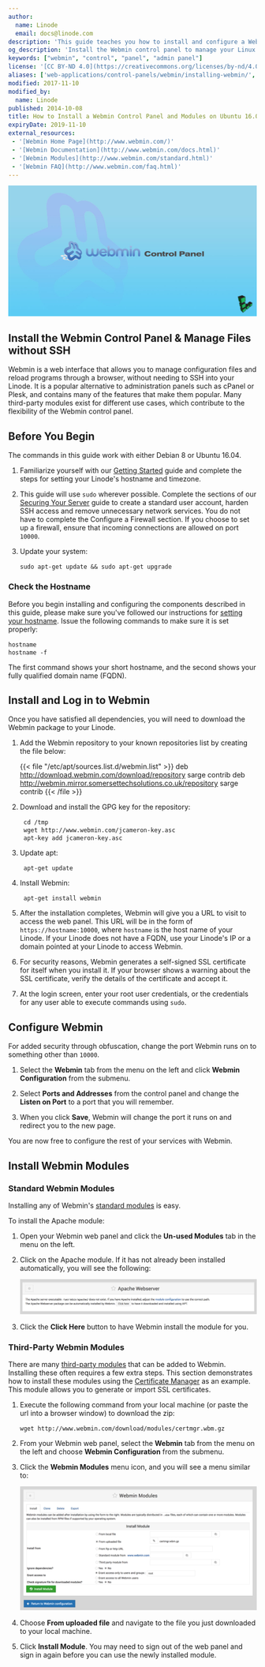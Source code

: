 ```yaml
---
author:
  name: Linode
  email: docs@linode.com
description: 'This guide teaches you how to install and configure a Webmin control panel for system administration.'
og_description: 'Install the Webmin control panel to manage your Linux system administration from a web browser, without needing to SSH into your machine. This guide shows you how.'
keywords: ["webmin", "control", "panel", "admin panel"]
license: '[CC BY-ND 4.0](https://creativecommons.org/licenses/by-nd/4.0)'
aliases: ['web-applications/control-panels/webmin/installing-webmin/', 'websites/cms/webmin-control-panel/']
modified: 2017-11-10
modified_by:
  name: Linode
published: 2014-10-08
title: How to Install a Webmin Control Panel and Modules on Ubuntu 16.04
expiryDate: 2019-11-10
external_resources:
 - '[Webmin Home Page](http://www.webmin.com/)'
 - '[Webmin Documentation](http://www.webmin.com/docs.html)'
 - '[Webmin Modules](http://www.webmin.com/standard.html)'
 - '[Webmin FAQ](http://www.webmin.com/faq.html)'
---
```


![How to Install a Webmin Control Panel and Modules on Ubuntu](Webmin_Control_Panel_smg.jpg)

## Install the Webmin Control Panel & Manage Files without SSH

Webmin is a web interface that allows you to manage configuration files and reload programs through a browser, without needing to SSH into your Linode. It is a popular alternative to administration panels such as cPanel or Plesk, and contains many of the features that make them popular. Many third-party modules exist for different use cases, which contribute to the flexibility of the Webmin control panel.

## Before You Begin

The commands in this guide work with either Debian 8 or Ubuntu 16.04.

1.  Familiarize yourself with our [Getting Started](/docs/getting-started) guide and complete the steps for setting your Linode's hostname and timezone.

2.  This guide will use `sudo` wherever possible. Complete the sections of our [Securing Your Server](/docs/security/securing-your-server) guide to create a standard user account, harden SSH access and remove unnecessary network services. You do not have to complete the Configure a Firewall section. If you choose to set up a firewall, ensure that incoming connections are allowed on port `10000`.

3.  Update your system:

        sudo apt-get update && sudo apt-get upgrade

### Check the Hostname

Before you begin installing and configuring the components described in this guide, please make sure you've followed our instructions for [setting your hostname](/docs/getting-started#ubuntu--debian). Issue the following commands to make sure it is set properly:

    hostname
    hostname -f

The first command shows your short hostname, and the second shows your fully qualified domain name (FQDN).

## Install and Log in to Webmin

Once you have satisfied all dependencies, you will need to download the Webmin package to your Linode.

1. Add the Webmin repository to your known repositories list by creating the file below:

    {{< file "/etc/apt/sources.list.d/webmin.list" >}}
deb http://download.webmin.com/download/repository sarge contrib
deb http://webmin.mirror.somersettechsolutions.co.uk/repository sarge contrib
{{< /file >}}

2. Download and install the GPG key for the repository:

        cd /tmp
        wget http://www.webmin.com/jcameron-key.asc
        apt-key add jcameron-key.asc

3. Update apt:

        apt-get update

4. Install Webmin:

        apt-get install webmin

5. After the installation completes, Webmin will give you a URL to visit to access the web panel. This URL will be in the form of `https://hostname:10000`, where `hostname` is the host name of your Linode. If your Linode does not have a FQDN, use your Linode's IP or a domain pointed at your Linode to access Webmin.

6. For security reasons, Webmin generates a self-signed SSL certificate for itself when you install it. If your browser shows a warning about the SSL certificate, verify the details of the certificate and accept it.

7. At the login screen, enter your root user credentials, or the credentials for any user able to execute commands using `sudo`.

## Configure Webmin

For added security through obfuscation, change the port Webmin runs on to something other than `10000`.

1.  Select the **Webmin** tab from the menu on the left and click **Webmin Configuration** from the submenu.

2.  Select **Ports and Addresses** from the control panel and change the **Listen on Port** to a port that you will remember.

3.  When you click **Save**, Webmin will change the port it runs on and redirect you to the new page.

You are now free to configure the rest of your services with Webmin.

## Install Webmin Modules

### Standard Webmin Modules

Installing any of Webmin's [standard modules](http://www.webmin.com/standard.html) is easy.

To install the Apache module:

1.  Open your Webmin web panel and click the **Un-used Modules** tab in the menu on the left.

2.  Click on the Apache module. If it has not already been installed automatically, you will see the following:

    ![Install Apache Message](install_plugin.png "Install Apache Message")

3.  Click the **Click Here** button to have Webmin install the module for you.

### Third-Party Webmin Modules

There are many [third-party modules](http://www.webmin.com/cgi-bin/search_third.cgi?modules=1) that can be added to Webmin. Installing these often requires a few extra steps. This section demonstrates how to install these modules using the [Certificate Manager](http://www.webmin.com/virtualmin.html) as an example. This module allows you to generate or import SSL certificates.

1.  Execute the following command from your local machine (or paste the url into a browser window) to download the zip:

        wget http://www.webmin.com/download/modules/certmgr.wbm.gz

2.  From your Webmin web panel, select the **Webmin** tab from the menu on the left and choose **Webmin Configuration** from the submenu.

3.  Click the **Webmin Modules** menu icon, and you will see a menu similar to:

    ![Install Module Menu](install-module-menu.png "Install Module Menu")

4.  Choose **From uploaded file** and navigate to the file you just downloaded to your local machine.

5.  Click **Install Module**. You may need to sign out of the web panel and sign in again before you can use the newly installed module.

